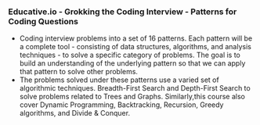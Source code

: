 ### Educative.io - Grokking the Coding Interview - Patterns for Coding Questions
* Coding interview problems into a set of 16 patterns. Each pattern will be a complete tool - consisting of data structures, algorithms, and analysis techniques - to solve a specific category of problems. The goal is to build an understanding of the underlying pattern so that we can apply that pattern to solve other problems.
* The problems solved under these patterns use a varied set of algorithmic techniques. Breadth-First Search and Depth-First Search to solve problems related to Trees and Graphs. Similarly,this course also cover Dynamic Programming, Backtracking, Recursion, Greedy algorithms, and Divide & Conquer.
